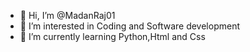 - 👋 Hi, I’m @MadanRaj01
- 👀 I’m interested in Coding and Software development
- 🌱 I’m currently learning Python,Html and Css

